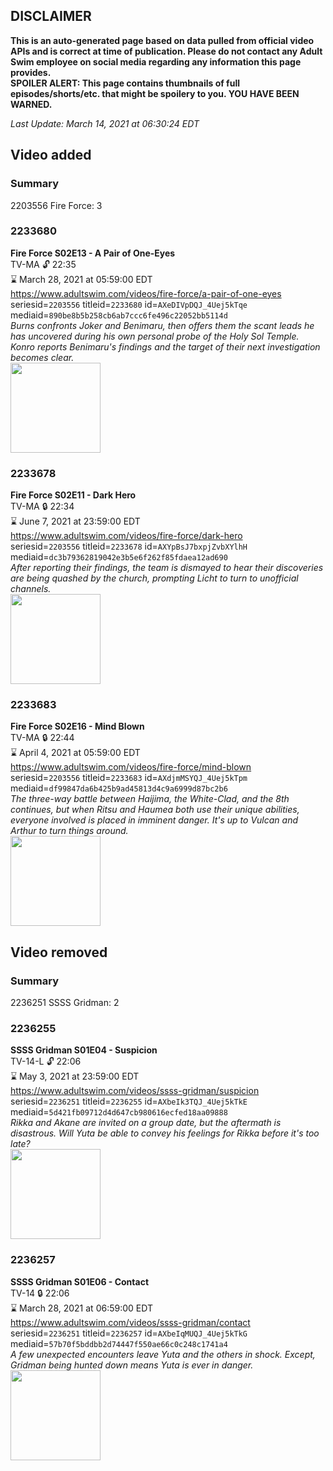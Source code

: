 ## DISCLAIMER
**This is an auto-generated page based on data pulled from official video APIs and is correct at time of publication. Please do not contact any Adult Swim employee on social media regarding any information this page provides.**  
**SPOILER ALERT: This page contains thumbnails of full episodes/shorts/etc. that might be spoilery to you. YOU HAVE BEEN WARNED.**  

_Last Update: March 14, 2021 at 06:30:24 EDT_
## Video added
### Summary
2203556 Fire Force: 3  
### 2233680
**Fire Force S02E13 - A Pair of One-Eyes**  
TV-MA 🔓 22:35  
⌛ March 28, 2021 at 05:59:00 EDT  
https://www.adultswim.com/videos/fire-force/a-pair-of-one-eyes  
seriesid=`2203556` titleid=`2233680` id=`AXeDIVpDQJ_4Uej5kTqe` mediaid=`890be8b5b258cb6ab7ccc6fe496c22052bb5114d`  
_Burns confronts Joker and Benimaru, then offers them the scant leads he has uncovered during his own personal probe of the Holy Sol Temple. Konro reports Benimaru's findings and the target of their next investigation becomes clear._  
<a href="https://media.cdn.adultswim.com/uploads/20210208/thumbnails/2_21281432121-FireForce2_037_PairofOneEyes.jpg"><img src="https://media.cdn.adultswim.com/uploads/20210208/thumbnails/2_21281432121-FireForce2_037_PairofOneEyes.jpg" height="144px" /></a>
### 2233678
**Fire Force S02E11 - Dark Hero**  
TV-MA 🔒 22:34  
⌛ June 7, 2021 at 23:59:00 EDT  
https://www.adultswim.com/videos/fire-force/dark-hero  
seriesid=`2203556` titleid=`2233678` id=`AXYpBsJ7bxpjZvbXYlhH` mediaid=`dc3b79362819042e3b5e6f262f85fdaea12ad690`  
_After reporting their findings, the team is dismayed to hear their discoveries are being quashed by the church, prompting Licht to turn to unofficial channels._  
<a href="https://media.cdn.adultswim.com/uploads/20201203/thumbnails/2_20123934346-FireForce2_035.jpg"><img src="https://media.cdn.adultswim.com/uploads/20201203/thumbnails/2_20123934346-FireForce2_035.jpg" height="144px" /></a>
### 2233683
**Fire Force S02E16 - Mind Blown**  
TV-MA 🔒 22:44  
⌛ April 4, 2021 at 05:59:00 EDT  
https://www.adultswim.com/videos/fire-force/mind-blown  
seriesid=`2203556` titleid=`2233683` id=`AXdjmMSYQJ_4Uej5kTpm` mediaid=`df99847da6b425b9ad45813d4c9a6999d87bc2b6`  
_The three-way battle between Haijima, the White-Clad, and the 8th continues, but when Ritsu and Haumea both use their unique abilities, everyone involved is placed in imminent danger. It's up to Vulcan and Arthur to turn things around._  
<a href="https://media.cdn.adultswim.com/uploads/20210202/thumbnails/2_21221134488-FireForce2_040_dup-20210128_Mindblown.jpg"><img src="https://media.cdn.adultswim.com/uploads/20210202/thumbnails/2_21221134488-FireForce2_040_dup-20210128_Mindblown.jpg" height="144px" /></a>
## Video removed
### Summary
2236251 SSSS Gridman: 2  
### 2236255
**SSSS Gridman S01E04 - Suspicion**  
TV-14-L 🔓 22:06  
⌛ May 3, 2021 at 23:59:00 EDT  
https://www.adultswim.com/videos/ssss-gridman/suspicion  
seriesid=`2236251` titleid=`2236255` id=`AXbeIk3TQJ_4Uej5kTkE` mediaid=`5d421fb09712d4d647cb980616ecfed18aa09888`  
_Rikka and Akane are invited on a group date, but the aftermath is disastrous. Will Yuta be able to convey his feelings for Rikka before it's too late?_  
<a href="https://media.cdn.adultswim.com/uploads/20210107/thumbnails/2_21171335545-SSSS_Gridman_004.jpg"><img src="https://media.cdn.adultswim.com/uploads/20210107/thumbnails/2_21171335545-SSSS_Gridman_004.jpg" height="144px" /></a>
### 2236257
**SSSS Gridman S01E06 - Contact**  
TV-14 🔒 22:06  
⌛ March 28, 2021 at 06:59:00 EDT  
https://www.adultswim.com/videos/ssss-gridman/contact  
seriesid=`2236251` titleid=`2236257` id=`AXbeIqMUQJ_4Uej5kTkG` mediaid=`57b70f5bddbb2d74447f550ae66c0c248c1741a4`  
_A few unexpected encounters leave Yuta and the others in shock. Except, Gridman being hunted down means Yuta is ever in danger._  
<a href="https://media.cdn.adultswim.com/uploads/20210107/thumbnails/2_21171336186-SSSS_Gridman_006.jpg"><img src="https://media.cdn.adultswim.com/uploads/20210107/thumbnails/2_21171336186-SSSS_Gridman_006.jpg" height="144px" /></a>

